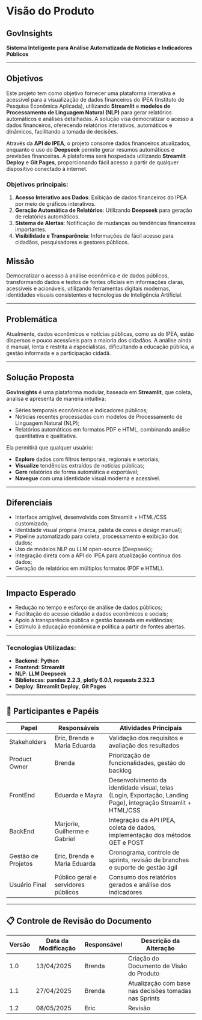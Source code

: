 # Visão do Produto

## GovInsights  
**Sistema Inteligente para Análise Automatizada de Notícias e Indicadores Públicos**

---
## Objetivos 
Este projeto tem como objetivo fornecer uma plataforma interativa e acessível para a visualização de dados financeiros do IPEA (Instituto de Pesquisa Econômica Aplicada), utilizando **Streamlit** e **modelos de Processamento de Linguagem Natural (NLP)** para gerar relatórios automáticos e análises detalhadas. A solução visa democratizar o acesso a dados financeiros, oferecendo relatórios interativos, automáticos e dinâmicos, facilitando a tomada de decisões.

Através da **API do IPEA**, o projeto consome dados financeiros atualizados, enquanto o uso do **Deepseek** permite gerar resumos automáticos e previsões financeiras. A plataforma será hospedada utilizando **Streamlit Deploy** e **Git Pages**, proporcionando fácil acesso a partir de qualquer dispositivo conectado à internet.

### **Objetivos principais:**
1. **Acesso Interativo aos Dados**: Exibição de dados financeiros do IPEA por meio de gráficos interativos.
2. **Geração Automática de Relatórios**: Utilizando **Deepseek** para geração de relatórios automáticos.
3. **Sistema de Alertas**: Notificação de mudanças ou tendências financeiras importantes.
4. **Visibilidade e Transparência**: Informações de fácil acesso para cidadãos, pesquisadores e gestores públicos.

## Missão

Democratizar o acesso à análise econômica e de dados públicos, transformando dados e textos de fontes oficiais em informações claras, acessíveis e acionáveis, utilizando ferramentas digitais modernas, identidades visuais consistentes e tecnologias de Inteligência Artificial.

---

## Problemática

Atualmente, dados econômicos e notícias públicas, como as do IPEA, estão dispersos e pouco acessíveis para a maioria dos cidadãos. A análise ainda é manual, lenta e restrita a especialistas, dificultando a educação pública, a gestão informada e a participação cidadã.

---

## Solução Proposta

**GovInsights** é uma plataforma modular, baseada em **Streamlit**, que coleta, analisa e apresenta de maneira intuitiva:

- Séries temporais econômicas e indicadores públicos;
- Notícias recentes processadas com modelos de Processamento de Linguagem Natural (NLP);
- Relatórios automáticos em formatos PDF e HTML, combinando análise quantitativa e qualitativa.

Ela permitirá que qualquer usuário:

- **Explore** dados com filtros temporais, regionais e setoriais;
- **Visualize** tendências extraídos de notícias públicas;
- **Gere** relatórios de forma automática e exportável;
- **Navegue** com uma identidade visual moderna e acessível.

---

## Diferenciais

- Interface amigável, desenvolvida com Streamlit + HTML/CSS customizado;
- Identidade visual própria (marca, paleta de cores e design manual);
- Pipeline automatizado para coleta, processamento e exibição dos dados;
- Uso de modelos NLP ou LLM open-source (Deepseek);
- Integração direta com a API do IPEA para atualização contínua dos dados;
- Geração de relatórios em múltiplos formatos (PDF e HTML).

---

## Impacto Esperado

- Redução no tempo e esforço de análise de dados públicos;
- Facilitação do acesso cidadão a dados econômicos e sociais;
- Apoio à transparência pública e gestão baseada em evidências;
- Estímulo à educação econômica e política a partir de fontes abertas.

---
### **Tecnologias Utilizadas**:
- **Backend**: **Python**
- **Frontend**: **Streamlit**
- **NLP**: **LLM Deepseek**
- **Bibliotecas**: **pandas 2.2.3**, **plotly 6.0.1**, **requests 2.32.3**
- **Deploy**: **Streamlit Deploy**, **Git Pages**

---

## 👥 Participantes e Papéis

| Papel                   | Responsáveis                                      | Atividades Principais                                            |
|--------------------------|---------------------------------------------------|------------------------------------------------------------------|
| Stakeholders    | Eric, Brenda e Maria Eduarda                                      | Validação dos requisitos e avaliação dos resultados             |
| Product Owner            | Brenda                                     | Priorização de funcionalidades, gestão do backlog                |
| FrontEnd|   Eduarda e Mayra |  Desenvolvimento da identidade visual, telas (Login, Exportação, Landing Page), integração Streamlit + HTML/CSS |
| BackEnd | Marjorie, Guilherme e Gabriel| Integração da API IPEA, coleta de dados, implementação dos métodos GET e POST |
| Gestão de Projetos | Eric, Brenda e Maria Eduarda | Cronograma, controle de sprints, revisão de branches e suporte de gestão ágil |
| Usuário Final             | Público geral e servidores públicos              | Consumo dos relatórios gerados e análise dos indicadores         |

---

## 📋 Controle de Revisão do Documento

| Versão | Data da Modificação | Responsável          | Descrição da Alteração                   |
|--------|---------------------|----------------------|------------------------------------------|
| 1.0    | 13/04/2025           | Brenda       | Criação do Documento de Visão do Produto |
| 1.1    | 27/04/2025           | Brenda       | Atualização com base nas decisões tomadas nas Sprints   |
| 1.2    | 08/05/2025           | Eric       | Revisão   |

